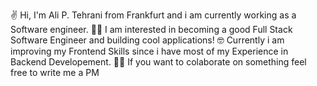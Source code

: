 ✌️ Hi, I'm Ali P. Tehrani from Frankfurt and i am currently working as a Software engineer.
👨‍💻 I am interested in becoming a good Full Stack Software Engineer and building cool applications! 
🤓 Currently i am improving my Frontend Skills since i have most of my Experience in Backend Developement.
🫵🏻 If you want to colaborate on something feel free to write me a PM

<!---
AliPTehrani/AliPTehrani is a ✨ special ✨ repository because its `README.md` (this file) appears on your GitHub profile.
You can click the Preview link to take a look at your changes.
--->
